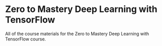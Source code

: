 # Zero to Mastery Deep Learning with TensorFlow

All of the course materials for the Zero to Mastery Deep Learning with TensorFlow course.

